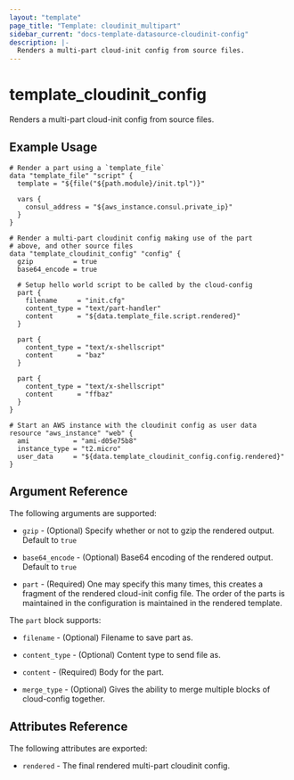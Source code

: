 ```yaml
---
layout: "template"
page_title: "Template: cloudinit_multipart"
sidebar_current: "docs-template-datasource-cloudinit-config"
description: |-
  Renders a multi-part cloud-init config from source files.
---
```


# template\_cloudinit\_config

Renders a multi-part cloud-init config from source files.

## Example Usage

```hcl
# Render a part using a `template_file`
data "template_file" "script" {
  template = "${file("${path.module}/init.tpl")}"

  vars {
    consul_address = "${aws_instance.consul.private_ip}"
  }
}

# Render a multi-part cloudinit config making use of the part
# above, and other source files
data "template_cloudinit_config" "config" {
  gzip          = true
  base64_encode = true

  # Setup hello world script to be called by the cloud-config
  part {
    filename     = "init.cfg"
    content_type = "text/part-handler"
    content      = "${data.template_file.script.rendered}"
  }

  part {
    content_type = "text/x-shellscript"
    content      = "baz"
  }

  part {
    content_type = "text/x-shellscript"
    content      = "ffbaz"
  }
}

# Start an AWS instance with the cloudinit config as user data
resource "aws_instance" "web" {
  ami           = "ami-d05e75b8"
  instance_type = "t2.micro"
  user_data     = "${data.template_cloudinit_config.config.rendered}"
}
```

## Argument Reference

The following arguments are supported:

* `gzip` - (Optional) Specify whether or not to gzip the rendered output. Default to `true`

* `base64_encode` - (Optional) Base64 encoding of the rendered output. Default to `true`

* `part` - (Required) One may specify this many times, this creates a fragment of the rendered cloud-init config file. The order of the parts is maintained in the configuration is maintained in the rendered template.

The `part` block supports:

* `filename` - (Optional) Filename to save part as.

* `content_type` - (Optional) Content type to send file as.

* `content` - (Required) Body for the part.

* `merge_type` - (Optional) Gives the ability to merge multiple blocks of cloud-config together.

## Attributes Reference

The following attributes are exported:

* `rendered` - The final rendered multi-part cloudinit config.
